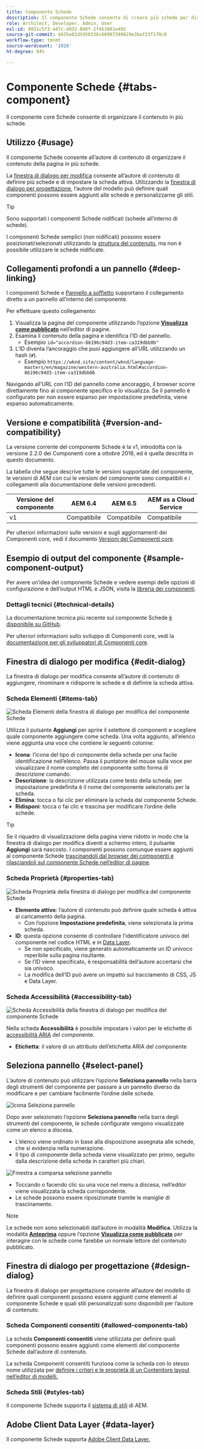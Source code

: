 ```yaml
---
title: Componente Schede
description: Il componente Schede consente di creare più schede per disporre il contenuto di una pagina.
role: Architect, Developer, Admin, User
exl-id: 0031c5f3-447c-4932-898f-2f453801e492
source-git-commit: d435e82d5950336c66997399829e3baf23f170c0
workflow-type: tm+mt
source-wordcount: '1028'
ht-degree: 94%

---
```


# Componente Schede {#tabs-component}

Il componente core Schede consente di organizzare il contenuto in più schede.

## Utilizzo {#usage}

Il componente Schede consente all’autore di contenuto di organizzare il contenuto della pagina in più schede.

La [finestra di dialogo per modifica](#edit-dialog) consente all’autore di contenuto di definire più schede e di impostare la scheda attiva. Utilizzando la [finestra di dialogo per progettazione](#design-dialog), l’autore del modello può definire quali componenti possono essere aggiunti alle schede e personalizzarne gli stili.

>[!TIP]
>
>Sono supportati i componenti Schede nidificati (schede all’interno di schede).
>
>I componenti Schede semplici (non nidificati) possono essere posizionati/selezionati utilizzando la [struttura del contenuto](https://experienceleague.adobe.com/docs/experience-manager-cloud-service/sites/authoring/fundamentals/environment-tools.html#content-tree), ma non è possibile utilizzare le schede nidificate.

## Collegamenti profondi a un pannello {#deep-linking}

I componenti Schede e [Pannello a soffietto](accordion.md) supportano il collegamento diretto a un pannello all’interno del componente.

Per effettuare questo collegamento:

1. Visualizza la pagina del componente utilizzando l’opzione **[Visualizza come pubblicato](https://experienceleague.adobe.com/docs/experience-manager-cloud-service/sites/authoring/fundamentals/editing-content.html#view-as-published)** nell’editor di pagine.
1. Esamina il contenuto della pagina e identifica l’ID del pannello.
   * Esempio `id="accordion-86196c94d3-item-ca319dbb0b"`
1. L’ID diventa l’ancoraggio che puoi aggiungere all’URL utilizzando un hash (`#`).
   * Esempio `https://wknd.site/content/wknd/language-masters/en/magazine/western-australia.html#accordion-86196c94d3-item-ca319dbb0b`

Navigando all’URL con l’ID del pannello come ancoraggio, il browser scorre direttamente fino al componente specifico e lo visualizza. Se il pannello è configurato per non essere espanso per impostazione predefinita, viene espanso automaticamente.

## Versione e compatibilità {#version-and-compatibility}

La versione corrente del componente Schede è la v1, introdotta con la versione 2.2.0 dei Componenti core a ottobre 2018, ed è quella descritta in questo documento.

La tabella che segue descrive tutte le versioni supportate del componente, le versioni di AEM con cui le versioni del componente sono compatibili e i collegamenti alla documentazione delle versioni precedenti.

| Versione del componente | AEM 6.4 | AEM 6.5 | AEM as a Cloud Service |
|--- |--- |--- |---|
| v1 | Compatibile | Compatibile | Compatibile |

Per ulteriori informazioni sulle versioni e sugli aggiornamenti dei Componenti core, vedi il documento [Versioni dei Componenti core](/help/versions.md).

## Esempio di output del componente {#sample-component-output}

Per avere un’idea del componente Schede e vedere esempi delle opzioni di configurazione e dell’output HTML e JSON, visita la [libreria dei componenti](https://adobe.com/go/aem_cmp_library_tabs_it).

### Dettagli tecnici {#technical-details}

La documentazione tecnica più recente sul componente Schede [è disponibile su GitHub](https://adobe.com/go/aem_cmp_tech_tabs_v1_it).

Per ulteriori informazioni sullo sviluppo di Componenti core, vedi la [documentazione per gli sviluppatori di Componenti core](/help/developing/overview.md).

## Finestra di dialogo per modifica {#edit-dialog}

La finestra di dialogo per modifica consente all’autore di contenuto di aggiungere, rinominare e ridisporre le schede e di definire la scheda attiva.

### Scheda Elementi {#items-tab}

![Scheda Elementi della finestra di dialogo per modifica del componente Schede](/help/assets/tabs-edit-items.png)

Utilizza il pulsante **Aggiungi** per aprire il selettore di componenti e scegliere quale componente aggiungere come scheda. Una volta aggiunto, all’elenco viene aggiunta una voce che contiene le seguenti colonne:

* **Icona**: l’icona del tipo di componente della scheda per una facile identificazione nell’elenco. Passa il puntatore del mouse sulla voce per visualizzare il nome completo del componente sotto forma di descrizione comando.
* **Descrizione**: la descrizione utilizzata come testo della scheda; per impostazione predefinita è il nome del componente selezionato per la scheda.
* **Elimina**: tocca o fai clic per eliminare la scheda dal componente Schede.
* **Ridisponi**: tocca o fai clic e trascina per modificare l’ordine delle schede.

>[!TIP]
>
>Se il riquadro di visualizzazione della pagina viene ridotto in modo che la finestra di dialogo per modifica diventi a schermo intero, il pulsante **Aggiungi** sarà nascosto. I componenti possono comunque essere aggiunti al componente Schede [trascinandoli dal browser dei componenti e rilasciandoli sul componente Schede nell’editor di pagine](https://experienceleague.adobe.com/docs/experience-manager-cloud-service/sites/authoring/fundamentals/editing-content.html#inserting-a-component).

### Scheda Proprietà {#properties-tab}

![Scheda Proprietà della finestra di dialogo per modifica del componente Schede](/help/assets/tabs-edit-properties.png)

* **Elemento attivo**: l’autore di contenuto può definire quale scheda è attiva al caricamento della pagina.
   * Con l’opzione **Impostazione predefinita**, viene selezionata la prima scheda.
* **ID**: questa opzione consente di controllare l’identificatore univoco del componente nel codice HTML e in [Data Layer](/help/developing/data-layer/overview.md).
   * Se non specificato, viene generato automaticamente un ID univoco reperibile sulla pagina risultante.
   * Se l’ID viene specificato, è responsabilità dell’autore accertarsi che sia univoco.
   * La modifica dell’ID può avere un impatto sul tracciamento di CSS, JS e Data Layer.

### Scheda Accessibilità {#accessibility-tab}

![Scheda Accessibilità della finestra di dialogo per modifica del componente Schede](/help/assets/tabs-edit-accessibility.png)

Nella scheda **Accessibilità** è possibile impostare i valori per le etichette di [accessibilità ARIA](https://www.w3.org/WAI/standards-guidelines/aria/) del componente.

* **Etichetta**: il valore di un attributo dell’etichetta ARIA del componente

## Seleziona pannello {#select-panel}

L’autore di contenuto può utilizzare l’opzione **Seleziona pannello** nella barra degli strumenti del componente per passare a un pannello diverso da modificare e per cambiare facilmente l’ordine delle schede.

![Icona Seleziona pannello](/help/assets/select-panel-icon.png)

Dopo aver selezionato l’opzione **Seleziona pannello** nella barra degli strumenti del componente, le schede configurate vengono visualizzate come un elenco a discesa.

* L’elenco viene ordinato in base alla disposizione assegnata alle schede, che si evidenzia nella numerazione.
* Il tipo di componente della scheda viene visualizzato per primo, seguito dalla descrizione della scheda in caratteri più chiari.

![Finestra a comparsa selezione pannello](/help/assets/select-panel-popover.png)

* Toccando o facendo clic su una voce nel menu a discesa, nell’editor viene visualizzata la scheda corrispondente.
* Le schede possono essere riposizionate tramite le maniglie di trascinamento.

>[!NOTE]
>
>Le schede non sono selezionabili dall’autore in modalità **Modifica**. Utilizza la modalità **[Anteprima](https://experienceleague.adobe.com/docs/experience-manager-cloud-service/sites/authoring/fundamentals/editing-content.html#preview-mode)** oppure l’opzione **[Visualizza come pubblicato](https://experienceleague.adobe.com/docs/experience-manager-cloud-service/sites/authoring/fundamentals/editing-content.html#view-as-published)** per interagire con le schede come farebbe un normale lettore del contenuto pubblicato.

## Finestra di dialogo per progettazione {#design-dialog}

La finestra di dialogo per progettazione consente all’autore del modello di definire quali componenti possono essere aggiunti come elementi al componente Schede e quali stili personalizzati sono disponibili per l’autore di contenuto.

### Scheda Componenti consentiti {#allowed-components-tab}

La scheda **Componenti consentiti** viene utilizzata per definire quali componenti possono essere aggiunti come elementi del componente Schede dall’autore di contenuto.

La scheda Componenti consentiti funziona come la scheda con lo stesso nome utilizzata per [definire i criteri e le proprietà di un Contenitore layout nell’editor di modelli.](https://experienceleague.adobe.com/docs/experience-manager-cloud-service/sites/authoring/features/templates.html)

### Scheda Stili {#styles-tab}

Il componente Schede supporta il [sistema di stili](/help/get-started/authoring.md#component-styling) di AEM.

## Adobe Client Data Layer {#data-layer}

Il componente Schede supporta [Adobe Client Data Layer.](/help/developing/data-layer/overview.md)
